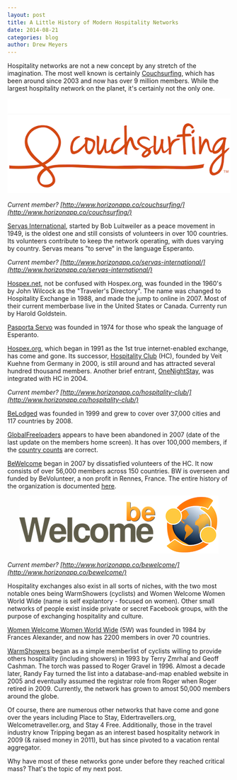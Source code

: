 ```yaml
---
layout: post
title: A Little History of Modern Hospitality Networks
date: 2014-08-21
categories: blog
author: Drew Meyers
---
```


Hospitality networks are not a new concept by any stretch of the imagination. The most well known is certainly [Couchsurfing](http://www.courchsurfing.org), which has been around since 2003 and now has over 9 million members. While the largest hospitality network on the planet, it's certainly not the only one.

<p align="center"><img src="/assets/Couchsurfing-logo.png"></p>

<em>Current member? [http://www.horizonapp.co/couchsurfing/](http://www.horizonapp.co/couchsurfing/)</em>

[Servas International](http://www.servas.org/), started by Bob Luitweiler as a peace movement in 1949, is the oldest one and still consists of volunteers in over 100 countries. Its volunteers contribute to keep the network operating, with dues varying by country. Servas means "to serve" in the language Esperanto. 

<em>Current member? [http://www.horizonapp.co/servas-international/](http://www.horizonapp.co/servas-international/)</em>

[Hospex.net](http://www.hospex.net/), not be confused with Hospex.org, was founded in the 1960's by John Wilcock as the "Traveler's Directory". The name was changed to Hospitality Exchange in 1988, and made the jump to online in 2007. Most of their current memberbase live in the United States or Canada. Currenty run by Harold Goldstein.

[Pasporta Servo](http://www.pasportaservo.org/) was founded in 1974 for those who speak the language of Esperanto.

[Hospex.org](http://www.hospex.org/), which began in 1991 as the 1st true internet-enabled exchange, has come and gone. Its successor, [Hospitality Club](http://www.hospitalityclub.org/) (HC), founded by Veit Kuehne from Germany in 2000, is still around and has attracted several hundred thousand members. Another brief entrant, [OneNightStay](http://onenightstay.hospitalityclub.org/), was integrated with HC in 2004.

<em>Current member? [http://www.horizonapp.co/hospitality-club/](http://www.horizonapp.co/hospitality-club/)</em>

[BeLodged](http://www.belodged.com/) was founded in 1999 and grew to cover over 37,000 cities and 117 countries by 2008.

[GlobalFreeloaders](http://www.globalfreeloaders.com/) appears to have been abandoned in 2007 (date of the last update on the members home screen). It has over 100,000 members, if the [country counts](http://www.globalfreeloaders.com/memberlocations.php) are correct.

[BeWelcome](http://www.bewelcome.org/) began in 2007 by dissatisfied volunteers of the HC. It now consists of over 56,000 members across 150 countries. BW is overseen and funded by BeVolunteer, a non profit in Rennes, France. The entire history of the organization is documented [here](http://www.bewelcome.org/wiki/History_of_BeVolunteer).

<p align="center"><img src="/assets/hospitality-network-logos/BeWelcome-logo.png"></p>

<em>Current member? [http://www.horizonapp.co/bewelcome/](http://www.horizonapp.co/bewelcome/)</em>

Hospitality exchanges also exist in all sorts of niches, with the two most notable ones being WarmShowers (cyclists) and Women Welcome Women World Wide (name is self explantory - focused on women). Other small networks of people exist inside private or secret Facebook groups, with the purpose of exchanging hospitality and culture.

[Women Welcome Women World Wide](http://www.womenwelcomewomen.org.uk/) (5W) was founded in 1984 by Frances Alexander, and now has 2200 members in over 70 countries.

[WarmShowers](https://www.warmshowers.org/) began as a simple memberlist of cyclists willing to provide others hospitality (including showers) in 1993 by Terry Zmrhal and Geoff Cashman. The torch was passed to Roger Gravel in 1996. Almost a decade later, Randy Fay turned the list into a database-and-map enabled website in 2005 and eventually assumed the registrar role from Roger when Roger retired in 2009. Currently, the network has grown to amost 50,000 members around the globe. 

Of course, there are numerous other networks that have come and gone over the years including Place to Stay, Eldertravellers.org, Welcometraveller.org, and Stay 4 Free. Additionally, those in the travel industry know Tripping began as an interest based hospitality network in 2009 (& raised money in 2011), but has since pivoted to a vacation rental aggregator.

Why have most of these networks gone under before they reached critical mass? That's the topic of my next post.

